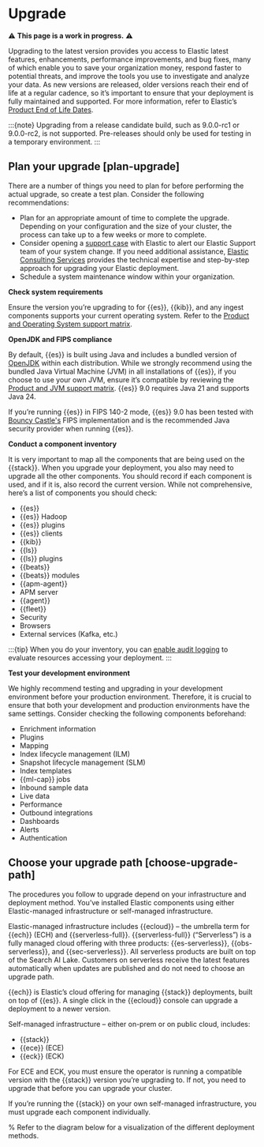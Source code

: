 # Upgrade

⚠️ **This page is a work in progress.** ⚠️

Upgrading to the latest version provides you access to Elastic latest features, enhancements, performance improvements, and bug fixes, many of which enable you to save your organization money, respond faster to potential threats, and improve the tools you use to investigate and analyze your data. As new versions are released, older versions reach their end of life at a regular cadence, so it’s important to ensure that your deployment is fully maintained and supported. For more information, refer to Elastic’s [Product End of Life Dates](https://www.elastic.co/support/eol).

:::{note}
Upgrading from a release candidate build, such as 9.0.0-rc1 or 9.0.0-rc2, is not supported. Pre-releases should only be used for testing in a temporary environment.
:::

## Plan your upgrade [plan-upgrade]

There are a number of things you need to plan for before performing the actual upgrade, so create a test plan. Consider the following recommendations: 

* Plan for an appropriate amount of time to complete the upgrade. Depending on your configuration and the size of your cluster, the process can take up to a few weeks or more to complete.
* Consider opening a [support case](https://support.elastic.co/) with Elastic to alert our Elastic Support team of your system change. If you need additional assistance, [Elastic Consulting Services](https://www.elastic.co/consulting) provides the technical expertise and step-by-step approach for upgrading your Elastic deployment.
* Schedule a system maintenance window within your organization.

**Check system requirements** 

Ensure the version you’re upgrading to for {{es}}, {{kib}}, and any ingest components supports your current operating system. Refer to the [Product and Operating System support matrix](https://www.elastic.co/support/matrix#matrix_os). 

**OpenJDK and FIPS compliance**

By default, {{es}} is built using Java and includes a bundled version of [OpenJDK](https://openjdk.java.net/) within each distribution. While we strongly recommend using the bundled Java Virtual Machine (JVM) in all installations of {{es}}, if you choose to use your own JVM, ensure it’s compatible by reviewing the [Product and JVM support matrix](https://www.elastic.co/support/matrix#matrix_jvm). {{es}} 9.0 requires Java 21 and supports Java 24. 

If you’re running {{es}} in FIPS 140-2 mode, {{es}} 9.0 has been tested with [Bouncy Castle's](https://www.bouncycastle.org/java.html) FIPS implementation and is the recommended Java security provider when running {{es}}. 

**Conduct a component inventory**

It is very important to map all the components that are being used on the {{stack}}. When you upgrade your deployment, you also may need to upgrade all the other components. You should record if each component is used, and if it is, also record the current version. While not comprehensive, here’s a list of components you should check: 

* {{es}}
* {{es}} Hadoop
* {{es}} plugins
* {{es}} clients
* {{kib}}
* {{ls}}
* {{ls}} plugins
* {{beats}}
* {{beats}} modules
* {{apm-agent}}
* APM server
* {{agent}}
* {{fleet}}
* Security
* Browsers
* External services (Kafka, etc.)

:::{tip}
When you do your inventory, you can [enable audit logging](/deploy-manage/monitor/logging-configuration/enabling-audit-logs.md) to evaluate resources accessing your deployment.
:::

**Test your development environment**

We highly recommend testing and upgrading in your development environment before your production environment. Therefore, it is crucial to ensure that both your development and production environments have the same settings. Consider checking the following components beforehand:

* Enrichment information
* Plugins
* Mapping
* Index lifecycle management (ILM)
* Snapshot lifecycle management (SLM)
* Index templates
* {{ml-cap}} jobs
* Inbound sample data
* Live data
* Performance
* Outbound integrations
* Dashboards
* Alerts
* Authentication

## Choose your upgrade path [choose-upgrade-path]

The procedures you follow to upgrade depend on your infrastructure and deployment method. You’ve installed Elastic components using either Elastic-managed infrastructure or self-managed infrastructure. 

Elastic-managed infrastructure includes {{ecloud}} – the umbrella term for {{ech}} (ECH) and {{serverless-full}}. {{serverless-full}} (“Serverless”) is a fully managed cloud offering with three products: {{es-serverless}}, {{obs-serverless}}, and {{sec-serverless}}. All serverless products are built on top of the Search AI Lake. Customers on serverless receive the latest features automatically when updates are published and do not need to choose an upgrade path.  

{{ech}} is Elastic’s cloud offering for managing {{stack}} deployments, built on top of {{es}}. A single click in the {{ecloud}} console can upgrade a deployment to a newer version.


Self-managed infrastructure – either on-prem or on public cloud, includes: 
* {{stack}} 
* {{ece}} (ECE)
* {{eck}} (ECK)

For ECE and ECK, you must ensure the operator is running a compatible version with the {{stack}} version you’re upgrading to. If not, you need to upgrade that before you can upgrade your cluster. 

If you’re running the {{stack}} on your own self-managed infrastructure, you must upgrade each component individually. 

% Refer to the diagram below for a visualization of the different deployment methods. 



